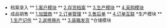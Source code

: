 
* 档案录入
** [1.客户模块](rf/file/client.md)
** [2.存货档案](rf/file/enterprice.md)
** [3.生产模块](rf/file/production.md)
** [4.采购模块](rf/file/purchase.md)
* 成品销售
** [1.加盟商](rf/file/attendee.md)
** [2.订单管理](rf/file/order.md)
** [3.售后单](rf/file/after_sale.md)
** [4.订单互联](rf/file/order_hl.md)
*生产模块
** [1.生产记件](rf/file/card.md)
** [2.返修换片](rf/file/repair.md)
** [3.装箱发货](rf/file/packing.md)
*仓储模块

